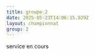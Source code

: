 ```yaml
---
title: groupe_2
date: 2025-05-23T14:06:15.929Z
layout: championnat
group: 2
---
```

service en cours
